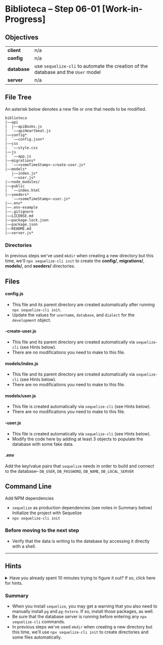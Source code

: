 # Biblioteca – Step 06-01 [Work-in-Progress]

## Objectives
|              |                                                                                   |
|:------------ | :-------------------------------------------------------------------------------- |
| **client**   | n/a                                                                               |
| **config**   | n/a                                                                               |
| **database** | use `sequelize-cli` to automate the creation of the database and the `User` model |
| **server**   | n/a                                                                               |

## File Tree
An asterisk below denotes a new file or one that needs to be modified.
```
biblioteca
|––api
|  |––apiBooks.js
|  `––apiHeartbeat.js
|––config*
|  `––config.json*
|––css
|  `––style.css
|––js
|  `––app.js
|––migrations*
|  `––<someTimeStamp>-create-user.js*
|––models*
   |––index.js*
   `––user.js*
|––node_modules/
|––public
|  `––index.html
|––seeders*
   `––<someTimeStamp>-user.js*
|––.env*
|––.env-example
|––.gitignore
|––LICENSE.md
|––package-lock.json
|––package.json
|––README.md
|––server.js*
```


### Directories
In previous steps we've used `mkdir` when creating a new directory but this time, we'll `npx sequelize-cli init` to create the **config/**, **migrations/**, **models/**, and **seeders/** directories.

## Files
#### config.js
* This file and its parent directory are created automatically after running `npx sequelize-cli init`.
* Update the values for `username`, `database`, and `dialect` for the `development` object.

#### <someTimeStamp>-create-user.js
* This file and its parent directory are created automatically via `sequelize-cli` (see Hints below).
* There are no modifications you need to make to this file.

#### models/index.js
* This file and its parent directory are created automatically via `sequelize-cli` (see Hints below).
* There are no modifications you need to make to this file.

#### models/user.js
* This file is created automatically via `sequelize-cli` (see Hints below).
* There are no modifications you need to make to this file.

#### <someTimeStamp>-user.js
* This file is created automatically via `sequelize-cli` (see Hints below).
* Modify the code here by adding at least 3 objects to populate the database with some fake data.

#### .env
Add the key/value pairs that `sequelize` needs in order to build and connect to the database– `DB_USER`, `DB_PASSWORD`, `DB_NAME`, `DB_LOCAL_SERVER`

## Command Line
Add NPM dependencies
* `sequelize` as production dependencies (see notes in Summary below)
Initialize the project with Sequelize
* `npx sequelize-cli init`

### Before moving to the next step
* Verify that the data is writing to the database by accessing it directly with a shell.

___

## Hints
<details>
  <summary>Have you already spent 10 minutes trying to figure it out? If so, click here for hints.</summary>
    
* Add the foundation files and directories that `sequelize` needs before building the database with `npx sequelize-cli init`
* Create the database with `npx sequelize-cli db:create` (`sequelize` references **config.json** to do this)
* Create the User model with
```bash
npx sequelize-cli model:generate --name User --attributes firstName:string,lastName:string,email:string,gitHubID:integer,gitHubUsername:string
```
* Create the `User` table in the database with `npx sequelize-cli db:migrate`
* Add the template for a seed file, which will later be used to add rows to the `User` table in the database with `npx sequelize-cli seed:generate --name user`
* Seed the database with data by entering `npx sequelize-cli db:seed:all` (remember, you must have data objects in seeders/<someTimeStamp>-user.js in order for this to properly add rows to the database)
* in case you make a mistake
  * `npx sequelize-cli db:seed:undo`
  * `npx sequelize-cli db:migrate:undo`
</details>


### Summary
* When you install `sequelize`, you may get a warning that you also need to manually install `pg` and `pg-hstore`. If so, install those packages, as well.
* Be sure that the database server is running before entering any `npx sequelize-cli` commands.
* In previous steps we've used `mkdir` when creating a new directory but this time, we'll use `npx sequelize-cli init` to create directories and some files automatically.
